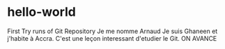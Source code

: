 # hello-world
First Try runs of Git Repository
Je me nomme Arnaud
Je suis Ghaneen et j'habite à Accra.
C'est une leçon interessant d'etudier le Git.
ON AVANCE 
